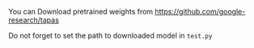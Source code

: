 You can Download pretrained weights from https://github.com/google-research/tapas

Do not forget to set the path to downloaded model in ``test.py``